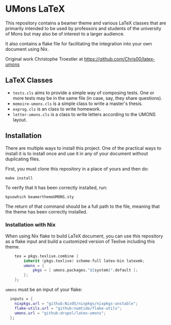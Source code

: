 # UMons LaTeX

This repository contains a beamer theme and various LaTeX classes that are
primarily intended to be used by professors and students of the university of
Mons but may also be of interest to a larger audience.

It also contains a flake file for facilitating the integration into your own
document using Nix.

Original work Christophe Troestler at https://github.com/Chris00/latex-umons

## LaTeX Classes

- `tests.cls` aims to provide a simple way of composing tests.  One or
  more tests may be in the same file (in case, say, they share
  questions).
- `memoire-umons.cls` is a simple class to write a master's thesis.
- `exprog.cls` is an class to write homework.
- `letter-umons.cls` is a class to write letters according to the
  UMONS layout.

## Installation

There are multiple ways to install this project. One of the practical
ways to install it is to install once and use it in any of your document without
duplicating files.

First, you must clone this repository in a place of yours and then do:

```shell
make install
```

To verify that it has been correctly installed, run:

```shell
kpsewhich beamerthemeUMONS.sty
```

The return of that command should be a full path to the file, meaning that the
theme has been correctly installed.

### Installation with Nix

When using Nix flake to build LaTeX document, you can use this repository as a
flake input and build a customized version of Texlive including this theme.

```nix
    tex = pkgs.texlive.combine {
        inherit (pkgs.texlive) scheme-full latex-bin latexmk;
        umons = {
            pkgs = [ umons.packages."${system}".default ];
        };
    };
```

`umons` must be an input of your flake:

```nix
  inputs = {
    nixpkgs.url = "github:NixOS/nixpkgs/nixpkgs-unstable";
    flake-utils.url = "github:numtide/flake-utils";
    umons.url = "github:drupol/latex-umons";
  };
```


[tests-exemple.tex]: tests-exemple.tex
[tests-exemple2.tex]: tests-exemple2.tex
